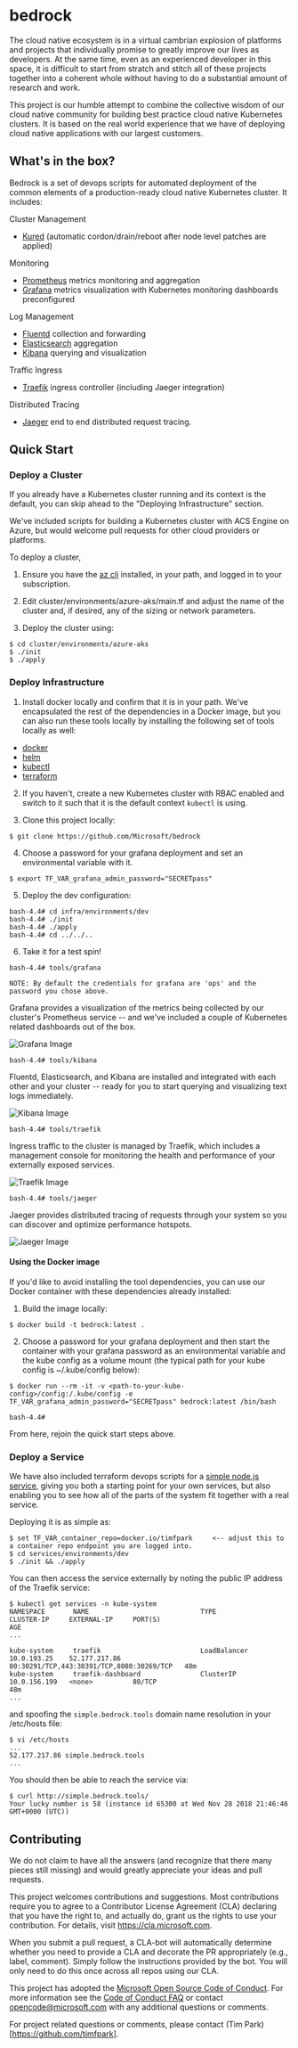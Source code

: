 # bedrock

The cloud native ecosystem is in a virtual cambrian explosion of platforms and projects that individually promise to greatly improve our lives as developers. At the same time, even as an experienced developer in this space, it is difficult to start from stratch and stitch all of these projects together into a coherent whole without having to do a substantial amount of research and work.

This project is our humble attempt to combine the collective wisdom of our cloud native community for building best practice cloud native Kubernetes clusters. It is based on the real world experience that we have of deploying cloud native applications with our largest customers.

## What's in the box?

Bedrock is a set of devops scripts for automated deployment of the common elements of a production-ready cloud native Kubernetes cluster. It includes:

Cluster Management

-   [Kured](https://github.com/weaveworks/kured) (automatic cordon/drain/reboot after node level patches are applied)

Monitoring

-   [Prometheus](https://prometheus.io/) metrics monitoring and aggregation
-   [Grafana](https://grafana.com/) metrics visualization with Kubernetes monitoring dashboards preconfigured

Log Management

-   [Fluentd](https://www.fluentd.org/) collection and forwarding
-   [Elasticsearch](https://www.elastic.co/) aggregation
-   [Kibana](https://www.elastic.co/products/kibana) querying and visualization

Traffic Ingress

-   [Traefik](https://traefik.io/) ingress controller (including Jaeger integration)

Distributed Tracing

-   [Jaeger](https://www.jaegertracing.io/) end to end distributed request tracing.

## Quick Start

### Deploy a Cluster

If you already have a Kubernetes cluster running and its context is the default, you can skip ahead to the "Deploying Infrastructure" section.

We've included scripts for building a Kubernetes cluster with ACS Engine on Azure, but would welcome pull requests for other cloud providers or platforms.

To deploy a cluster,

1. Ensure you have the [az cli](https://docs.microsoft.com/en-us/cli/azure/install-azure-cli?view=azure-cli-latest) installed, in your path, and logged in to your subscription.
2. Edit cluster/environments/azure-aks/main.tf and adjust the name of the cluster and, if desired, any of the sizing or network parameters.

3. Deploy the cluster using:

```
$ cd cluster/environments/azure-aks
$ ./init
$ ./apply
```

### Deploy Infrastructure

1. Install docker locally and confirm that it is in your path. We've encapsulated the rest of the dependencies in a Docker image, but you can also run these tools locally by installing the following set of tools locally as well:

-   [docker](https://docs.docker.com/docker-for-mac/install/)
-   [helm](https://helm.sh/)
-   [kubectl](https://kubernetes.io/docs/tasks/tools/install-kubectl/)
-   [terraform](https://www.terraform.io/intro/getting-started/install.html)

2. If you haven't, create a new Kubernetes cluster with RBAC enabled and switch to it such that it is the default context `kubectl` is using.

3. Clone this project locally:

```
$ git clone https://github.com/Microsoft/bedrock
```

4. Choose a password for your grafana deployment and set an environmental variable with it.

```
$ export TF_VAR_grafana_admin_password="SECRETpass"
```

5. Deploy the dev configuration:

```
bash-4.4# cd infra/environments/dev
bash-4.4# ./init
bash-4.4# ./apply
bash-4.4# cd ../../..
```

6. Take it for a test spin!

```
bash-4.4# tools/grafana

NOTE: By default the credentials for grafana are 'ops' and the password you chose above.
```

Grafana provides a visualization of the metrics being collected by our cluster's Prometheus service -- and we've included a couple of Kubernetes related dashboards out of the box.

![Grafana Image](./docs/images/grafana.png)

```
bash-4.4# tools/kibana
```

Fluentd, Elasticsearch, and Kibana are installed and integrated with each other and your cluster -- ready for you to start querying and visualizing text logs immediately.

![Kibana Image](./docs/images/kibana.png)

```
bash-4.4# tools/traefik
```

Ingress traffic to the cluster is managed by Traefik, which includes a management console for monitoring the health and performance of your externally exposed services.

![Traefik Image](./docs/images/traefik.png)

```
bash-4.4# tools/jaeger
```

Jaeger provides distributed tracing of requests through your system so you can discover and optimize performance hotspots.

![Jaeger Image](./docs/images/jaeger.png)

#### Using the Docker image

If you'd like to avoid installing the tool dependencies, you can use our Docker container with these dependencies already installed:

1. Build the image locally:

```
$ docker build -t bedrock:latest .
```

2. Choose a password for your grafana deployment and then start the container with your grafana password as an environmental variable and the kube config as a volume mount (the typical path for your kube config is ~/.kube/config below):

```
$ docker run --rm -it -v <path-to-your-kube-config>/config:/.kube/config -e TF_VAR_grafana_admin_password="SECRETpass" bedrock:latest /bin/bash

bash-4.4#
```

From here, rejoin the quick start steps above.

### Deploy a Service

We have also included terraform devops scripts for a [simple node.js service](https://github.com/timfpark/simple-service), giving you both a starting point for your own services, but also enabling you to see how all of the parts of the system fit together with a real service.

Deploying it is as simple as:

```
$ set TF_VAR_container_repo=docker.io/timfpark     <-- adjust this to a container repo endpoint you are logged into.
$ cd services/environments/dev
$ ./init && ./apply
```

You can then access the service externally by noting the public IP address of the Traefik service:

```
$ kubectl get services -n kube-system
NAMESPACE       NAME                            TYPE           CLUSTER-IP     EXTERNAL-IP     PORT(S)                                     AGE
...

kube-system     traefik                         LoadBalancer   10.0.193.25    52.177.217.86   80:30291/TCP,443:30391/TCP,8080:30269/TCP   48m
kube-system     traefik-dashboard               ClusterIP      10.0.156.199   <none>          80/TCP                                      48m
...
```

and spoofing the `simple.bedrock.tools` domain name resolution in your /etc/hosts file:

```
$ vi /etc/hosts
...
52.177.217.86 simple.bedrock.tools
...
```

You should then be able to reach the service via:

```
$ curl http://simple.bedrock.tools/
Your lucky number is 58 (instance id 65300 at Wed Nov 28 2018 21:46:46 GMT+0000 (UTC))
```

## Contributing

We do not claim to have all the answers (and recognize that there many pieces still missing) and would greatly appreciate your ideas and pull requests.

This project welcomes contributions and suggestions. Most contributions require you to agree to a
Contributor License Agreement (CLA) declaring that you have the right to, and actually do, grant us
the rights to use your contribution. For details, visit https://cla.microsoft.com.

When you submit a pull request, a CLA-bot will automatically determine whether you need to provide
a CLA and decorate the PR appropriately (e.g., label, comment). Simply follow the instructions
provided by the bot. You will only need to do this once across all repos using our CLA.

This project has adopted the [Microsoft Open Source Code of Conduct](https://opensource.microsoft.com/codeofconduct/).
For more information see the [Code of Conduct FAQ](https://opensource.microsoft.com/codeofconduct/faq/) or
contact [opencode@microsoft.com](mailto:opencode@microsoft.com) with any additional questions or comments.

For project related questions or comments, please contact (Tim Park)[https://github.com/timfpark].

```

```
